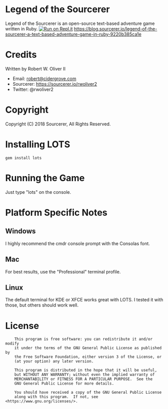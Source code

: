 # Legend of the Sourcerer

Legend of the Sourcerer is an open-source text-based adventure game written in Ruby.
[![Run on Repl.it](https://repl.it/badge/github/sourcerer-io/lots)](https://repl.it/github/sourcerer-io/lots)
https://blog.sourcerer.io/legend-of-the-sourcerer-a-text-based-adventure-game-in-ruby-9220b385ca1e

# Credits 
Written by Robert W. Oliver II

* Email: robert@cidergrove.com
* Sourcerer: https://sourcerer.io/rwoliver2
* Twitter: @rwoliver2

# Copyright

Copyright (C) 2018 Sourcerer, All Rights Reserved.

# Installing LOTS

```
gem install lots
```

# Running the Game

Just type "lots" on the console.

# Platform Specific Notes

## Windows

I highly recommend the cmdr console prompt with the Consolas font.

## Mac

For best results, use the "Professional" terminal profile.

## Linux

The default terminal for KDE or XFCE works great with LOTS. I tested it with those, but others should work well.

# License

```
    This program is free software: you can redistribute it and/or modify
    it under the terms of the GNU General Public License as published by
    the Free Software Foundation, either version 3 of the License, or
    (at your option) any later version.

    This program is distributed in the hope that it will be useful,
    but WITHOUT ANY WARRANTY; without even the implied warranty of
    MERCHANTABILITY or FITNESS FOR A PARTICULAR PURPOSE.  See the
    GNU General Public License for more details.

    You should have received a copy of the GNU General Public License
    along with this program.  If not, see <https://www.gnu.org/licenses/>.
```
